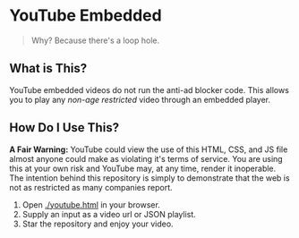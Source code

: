 # YouTube Embedded

>
> Why? Because there's a loop hole.
>

## What is This?

YouTube embedded videos do not run the anti-ad blocker code.
This allows you to play any _non-age restricted_ video through an embedded player.

## How Do I Use This?

**A Fair Warning:** YouTube could view the use of this HTML, CSS, and JS file almost anyone could make as violating it's terms of service. You are using this at your own risk and YouTube may, at any time, render it inoperable. The intention behind this repository is simply to demonstrate that the web is not as restricted as many companies report.

1. Open [./youtube.html](./youtube.html) in your browser.
2. Supply an input as a video url or JSON playlist.
3. Star the repository and enjoy your video.
